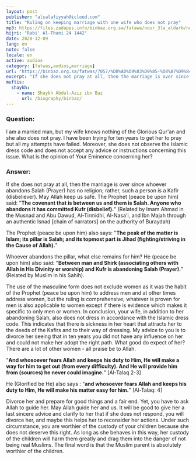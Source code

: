 ```yaml
---
layout: post
publisher: "alsalafiyyah@icloud.com"
title: "Ruling on keeping marriage with one wife who does not pray"
mp3: https://files.zadapps.info/binbaz.org.sa/fatawa/nour_3la_aldarb/nour_168/16803.mp3
hijri: "Rabi' Al-Thani 24 1442"
date: 2020-12-09
lang: en
note: false
locale: en
active: audios
category: [fatwas,audios,marriage]
url: "https://binbaz.org.sa/fatwas/7057/%D8%AD%D9%83%D9%85-%D8%A7%D9%84%D8%B2%D9%88%D8%AC%D8%A9-%D8%A7%D9%84%D8%AA%D9%8A-%D9%84%D8%A7-%D8%AA%D8%B5%D9%84%D9%8A-%D9%88%D9%84%D8%A7-%D8%AA%D9%84%D8%AA%D8%B2%D9%85-%D8%A8%D8%A7%D9%84%D8%AD%D8%AC%D8%A7%D8%A8-%D8%A7%D9%84%D8%A7%D8%B3%D9%84%D8%A7%D9%85%D9%8A"
excerpt: "If she does not pray at all, then the marriage is over since whoever abandons Salah (Prayer) has no religion; rather, such a person is a Kafir (disbeliever). May Allah keep us safe."
muftis:
  shaykh: 
    - name: Shaykh Abdul-Aziz ibn Baz
      url: /biography/binbaz/
---
```


### Question: 
I am a married man, but my wife knows nothing of the Glorious Qur'an and she also does not pray. I have been trying for ten years to get her to pray but all my attempts have failed. Moreover, she does not observe the Islamic dress code and does not accept any advice or instructions concerning this issue. What is the opinion of Your Eminence concerning her? 

### Answer: 
If she does not pray at all, then the marriage is over since whoever abandons Salah (Prayer) has no religion; rather, such a person is a Kafir (disbeliever). May Allah keep us safe. The Prophet (peace be upon him) said: "**The covenant that is between us and them is Salah. Anyone who abandons it has committed Kufr (disbelief).**" (Related by Imam Ahmad in the Musnad and Abu Dawud, Al-Tirmidhi, Al-Nasa'i, and Ibn Majah through an authentic Isnad [chain of narrators] on the authority of Buraydah) 

The Prophet (peace be upon him) also says: "**The peak of the matter is Islam; its pillar is Salah; and its topmost part is Jihad (fighting/striving in the Cause of Allah).**" 

Whoever abandons the pillar, what else remains for him? He (peace be upon him) also said: "**Between man and Shirk (associating others with Allah in His Divinity or worship) and Kufr is abandoning Salah (Prayer).**" (Related by Muslim in his Sahih). 

The use of the masculine form does not exclude women as it was the habit of the Prophet (peace be upon him) to address men and at other times address women, but the ruling is comprehensive; whatever is proven for men is also applicable to women except if there is evidence which makes it specific to only men or women. In conclusion, your wife, in addition to her abandoning Salah, also does not dress in accordance with the Islamic dress code. This indicates that there is sickness in her heart that attracts her to the deeds of the Kafirs and to their way of dressing. My advice to you is to divorce her seeing that in ten years you did not have any influence on her and could not make her adopt the right path. What good do expect of her? There are a lot of other women - all praise be to Allah.

"**And whosoever fears Allah and keeps his duty to Him, He will make a way for him to get out (from every difficulty). And He will provide him from (sources) he never could imagine.**" [Al-Talaq 2-3] 

He (Glorified be He) also says : "**and whosoever fears Allah and keeps his duty to Him, He will make his matter easy for him.**" [Al-Talaq: 4] 

Divorce her and prepare for good things and a fair end. Yet, you have to ask Allah to guide her. May Allah guide her and us. It will be good to give her a last sincere advice and clarify to her that if she does not respond, you will divorce her, and maybe this helps her to reconsider her actions. Under such circumstance, you are worthier of the custody of your children because she does not deserve this right. As long as she behaves in this way, her custody of the children will harm them greatly and drag them into the danger of not being real Muslims. The final word is that the Muslim parent is absolutely worthier of the children. 
